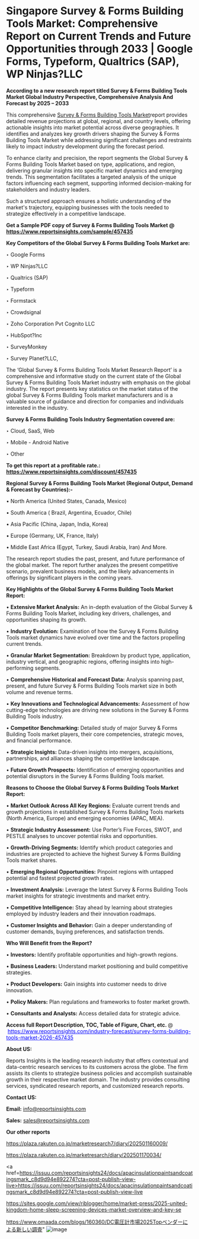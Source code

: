 # Singapore Survey & Forms Building Tools Market: Comprehensive Report on Current Trends and Future Opportunities through 2033 | Google Forms, Typeform, Qualtrics (SAP), WP Ninjas?LLC

<strong>According to a new research report titled Survey & Forms Building Tools Market Global Industry Perspective, Comprehensive Analysis And Forecast by 2025 – 2033</strong>

This comprehensive <a href=https://www.reportsinsights.com/sample/457435>Survey & Forms Building Tools Market</a>report provides detailed revenue projections at global, regional, and country levels, offering actionable insights into market potential across diverse geographies. It identifies and analyzes key growth drivers shaping the Survey & Forms Building Tools Market while addressing significant challenges and restraints likely to impact industry development during the forecast period.

To enhance clarity and precision, the report segments the Global Survey & Forms Building Tools Market based on type, applications, and region, delivering granular insights into specific market dynamics and emerging trends. This segmentation facilitates a targeted analysis of the unique factors influencing each segment, supporting informed decision-making for stakeholders and industry leaders.

Such a structured approach ensures a holistic understanding of the market's trajectory, equipping businesses with the tools needed to strategize effectively in a competitive landscape.

<strong>Get a Sample PDF copy of Survey & Forms Building Tools Market </strong><strong>@<a href=https://www.reportsinsights.com/sample/457435 style=color:#0000ff;> https://www.reportsinsights.com/sample/457435</a></strong></font>

<strong>Key Competitors of the Global Survey & Forms Building Tools Market are:</strong>

‣ Google Forms

‣ WP Ninjas?LLC

‣ Qualtrics (SAP)

‣ Typeform

‣ Formstack

‣ Crowdsignal

‣ Zoho Corporation Pvt Cognito LLC

‣ HubSpot?Inc

‣ SurveyMonkey

‣ Survey Planet?LLC,

The ‘Global Survey & Forms Building Tools Market Research Report’ is a comprehensive and informative study on the current state of the Global Survey & Forms Building Tools Market industry with emphasis on the global industry. The report presents key statistics on the market status of the global Survey & Forms Building Tools market manufacturers and is a valuable source of guidance and direction for companies and individuals interested in the industry.

<strong>Survey & Forms Building Tools Industry Segmentation covered are:</strong>

‣ Cloud, SaaS, Web

‣ Mobile - Android Native

‣ Other

<strong>To get this report at a profitable rate.: <a href=https://www.reportsinsights.com/discount/457435 style=color:#0000ff;>https://www.reportsinsights.com/discount/457435</a></strong></font>

<strong>Regional Survey & Forms Building Tools Market (Regional Output, Demand &amp; Forecast by Countries):-</strong>

• North America (United States, Canada, Mexico)

• South America ( Brazil, Argentina, Ecuador, Chile)

• Asia Pacific (China, Japan, India, Korea)

• Europe (Germany, UK, France, Italy)

• Middle East Africa (Egypt, Turkey, Saudi Arabia, Iran) And More.

The research report studies the past, present, and future performance of the global market. The report further analyzes the present competitive scenario, prevalent business models, and the likely advancements in offerings by significant players in the coming years.

<strong>Key Highlights of the Global Survey & Forms Building Tools Market Report:</strong>

• <strong>Extensive Market Analysis:</strong> An in-depth evaluation of the Global Survey & Forms Building Tools Market, including key drivers, challenges, and opportunities shaping its growth.

• <strong>Industry Evolution:</strong> Examination of how the Survey & Forms Building Tools market dynamics have evolved over time and the factors propelling current trends.

• <strong>Granular Market Segmentation:</strong> Breakdown by product type, application, industry vertical, and geographic regions, offering insights into high-performing segments.

• <strong>Comprehensive Historical and Forecast Data:</strong> Analysis spanning past, present, and future Survey & Forms Building Tools market size in both volume and revenue terms.

• <strong>Key Innovations and Technological Advancements:</strong> Assessment of how cutting-edge technologies are driving new solutions in the Survey & Forms Building Tools industry.

• <strong>Competitor Benchmarking:</strong> Detailed study of major Survey & Forms Building Tools market players, their core competencies, strategic moves, and financial performance.

• <strong>Strategic Insights:</strong> Data-driven insights into mergers, acquisitions, partnerships, and alliances shaping the competitive landscape.

• <strong>Future Growth Prospects:</strong> Identification of emerging opportunities and potential disruptors in the Survey & Forms Building Tools market.

<strong>Reasons to Choose the Global Survey & Forms Building Tools Market Report:</strong>

• <strong>Market Outlook Across All Key Regions:</strong> Evaluate current trends and growth projections in established Survey & Forms Building Tools markets (North America, Europe) and emerging economies (APAC, MEA).

• <strong>Strategic Industry Assessment:</strong> Use Porter’s Five Forces, SWOT, and PESTLE analyses to uncover potential risks and opportunities.

• <strong>Growth-Driving Segments:</strong> Identify which product categories and industries are projected to achieve the highest Survey & Forms Building Tools market shares.

• <strong>Emerging Regional Opportunities:</strong> Pinpoint regions with untapped potential and fastest projected growth rates.

• <strong>Investment Analysis:</strong> Leverage the latest Survey & Forms Building Tools market insights for strategic investments and market entry.

• <strong>Competitive Intelligence:</strong> Stay ahead by learning about strategies employed by industry leaders and their innovation roadmaps.

• <strong>Customer Insights and Behavior:</strong> Gain a deeper understanding of customer demands, buying preferences, and satisfaction trends.

<strong>Who Will Benefit from the Report?</strong>

• <strong>Investors:</strong> Identify profitable opportunities and high-growth regions.

• <strong>Business Leaders:</strong> Understand market positioning and build competitive strategies.

• <strong>Product Developers:</strong> Gain insights into customer needs to drive innovation.

• <strong>Policy Makers:</strong> Plan regulations and frameworks to foster market growth.

• <strong>Consultants and Analysts:</strong> Access detailed data for strategic advice.
</ul>
<strong>Access full Report Description, TOC, Table of Figure, Chart, etc. </strong>@  <a href=https://www.reportsinsights.com/industry-forecast/survey-forms-building-tools-market-2026-457435 style=color:#0000ff;>https://www.reportsinsights.com/industry-forecast/survey-forms-building-tools-market-2026-457435</a></font>

<strong><strong>About US</strong>:</strong>

Reports Insights is the leading research industry that offers contextual and data-centric research services to its customers across the globe. The firm assists its clients to strategize business policies and accomplish sustainable growth in their respective market domain. The industry provides consulting services, syndicated research reports, and customized research reports.

<strong>Contact US:</strong>

<p class=""""><b>Email:</b> <a href=mailto:info@reportsinsights.com>info@reportsinsights.com</a></p>
<p class=""""><b>Sales:</b> <a href=mailto:sales@reportsinsights.com>sales@reportsinsights.com</a></p>

<strong>Our other reports</strong>

<a href=https://plaza.rakuten.co.jp/marketresearch7/diary/202501160009/>https://plaza.rakuten.co.jp/marketresearch7/diary/202501160009/</a>

<a href=https://plaza.rakuten.co.jp/marketresarch/diary/202501170034/>https://plaza.rakuten.co.jp/marketresarch/diary/202501170034/</a>

<a href=https://issuu.com/reportsinsights24/docs/apacinsulationpaintsandcoatingsmark_c8d9d94e892274?cta=post-publish-view-live>https://issuu.com/reportsinsights24/docs/apacinsulationpaintsandcoatingsmark_c8d9d94e892274?cta=post-publish-view-live</a>

<a href=https://sites.google.com/view/riblogger/home/market-press/2025-united-kingdom-home-sleep-screening-devices-market-overview-and-key-se>https://sites.google.com/view/riblogger/home/market-press/2025-united-kingdom-home-sleep-screening-devices-market-overview-and-key-se</a>

<a href=https://www.omaada.com/blogs/160360/DC電圧計市場2025Topベンダーによる新しい調査>https://www.omaada.com/blogs/160360/DC電圧計市場2025Topベンダーによる新しい調査</a>"
![image](https://github.com/user-attachments/assets/df5eb87f-57c8-47e8-a5bd-3579b53a2e7a)

